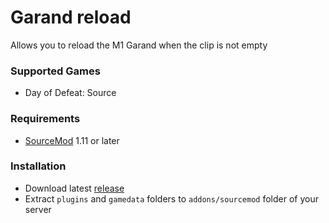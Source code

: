 # Garand reload

Allows you to reload the M1 Garand when the clip is not empty

### Supported Games

* Day of Defeat: Source

### Requirements

* [SourceMod](https://www.sourcemod.net) 1.11 or later

### Installation

* Download latest [release](https://github.com/dronelektron/garand-reload/releases)
* Extract `plugins` and `gamedata` folders to `addons/sourcemod` folder of your server
